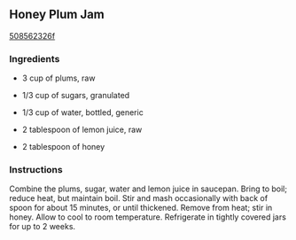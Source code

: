 ## Honey Plum Jam

[508562326f](http://www.foodgeeks.com/recipes/5640)

### Ingredients

 - 3 cup of plums, raw

 - 1/3 cup of sugars, granulated

 - 1/3 cup of water, bottled, generic

 - 2 tablespoon of lemon juice, raw

 - 2 tablespoon of honey

### Instructions

Combine the plums, sugar, water and lemon juice in saucepan. Bring to boil; reduce heat, but maintain boil. Stir and mash occasionally with back of spoon for about 15 minutes, or until thickened. Remove from heat; stir in honey. Allow to cool to room temperature. Refrigerate in tightly covered jars for up to 2 weeks.